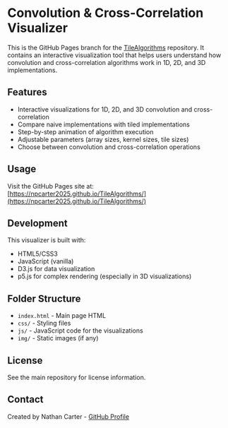 # Convolution & Cross-Correlation Visualizer

This is the GitHub Pages branch for the [TileAlgorithms](https://github.com/npcarter2025/TileAlgorithms) repository. It contains an interactive visualization tool that helps users understand how convolution and cross-correlation algorithms work in 1D, 2D, and 3D implementations.

## Features

- Interactive visualizations for 1D, 2D, and 3D convolution and cross-correlation
- Compare naive implementations with tiled implementations
- Step-by-step animation of algorithm execution
- Adjustable parameters (array sizes, kernel sizes, tile sizes)
- Choose between convolution and cross-correlation operations

## Usage

Visit the GitHub Pages site at: [https://npcarter2025.github.io/TileAlgorithms/](https://npcarter2025.github.io/TileAlgorithms/)

## Development

This visualizer is built with:
- HTML5/CSS3
- JavaScript (vanilla)
- D3.js for data visualization
- p5.js for complex rendering (especially in 3D visualizations)

## Folder Structure

- `index.html` - Main page HTML
- `css/` - Styling files
- `js/` - JavaScript code for the visualizations
- `img/` - Static images (if any)

## License

See the main repository for license information.

## Contact

Created by Nathan Carter - [GitHub Profile](https://github.com/npcarter2025) 